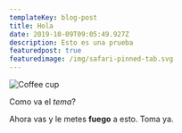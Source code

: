 ```yaml
---
templateKey: blog-post
title: Hola
date: 2019-10-09T09:05:49.927Z
description: Esto es una prueba
featuredpost: true
featuredimage: /img/safari-pinned-tab.svg
---
```

![Coffee cup](/img/safari-pinned-tab.svg "Cup of that")

Como va el _tema_?

Ahora vas y le metes __fuego__ a esto. Toma ya.
